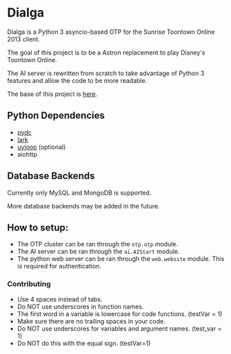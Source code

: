 # Dialga

Dialga is a Python 3 asyncio-based OTP for the Sunrise Toontown Online 2013 client.

The goal of this project is to be a Astron replacement to play Disney's Toontown Online.

The AI server is rewritten from scratch to take advantage of Python 3 features and allow the code to be more readable.

The base of this project is [here](https://github.com/alexanderr/OpenOTP).

## Python Dependencies
* [pydc](https://github.com/alexanderr/pydc)
* [lark](https://github.com/lark-parser/lark)
* [uvloop](https://github.com/MagicStack/uvloop) (optional)
* aiohttp

## Database Backends
Currently only MySQL and MongoDB is supported.

More database backends may be added in the future.

## How to setup:
* The OTP cluster can be ran through the `otp.otp` module.
* The AI server can be ran through the `ai.AIStart` module.
* The python web server can be ran through the `web.website` module. This is required for authentication.

### Contributing
* Use 4 spaces instead of tabs.
* Do NOT use underscores in function names.
* The first word in a variable is lowercase for code functions. (testVar = 1)
* Make sure there are no trailing spaces in your code.
* Do NOT use underscores for variables and argument names. (test_var = 1)
* Do NOT do this with the equal sign. (testVar=1)